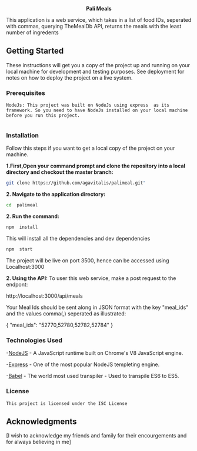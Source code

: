 <p align="center"><b>Pali Meals</b></p>

This application is a web service, which takes in a list of food IDs, seperated with commas, querying  TheMealDb API, returns the meals with the least number of ingredents


##	Getting Started  ##
These instructions will get you a copy of the project up and running on your local machine for development and testing purposes. See deployment for notes on how to deploy the project on a live system.

###	Prerequisites	###
```
NodeJs: This project was built on NodeJs using express  as its framework. So you need to have NodeJs installed on your local machine before you run this project.


```
### Installation  ###

Follow this steps if you want to get a local copy of the project on your machine. 

**1.First,Open your command prompt and clone the repository into a local directory and checkout the master branch:**
```sh
git clone https://github.com/agavitalis/palimeal.git"

```
**2. Navigate to the application directory:**

```sh
cd  palimeal

```
**2. Run the command:**

```sh
npm  install


```

This will install all the dependencies and dev dependencies

```sh
npm  start


```

The project will be live on port 3500, hence can be accessed using Localhost:3000

**2. Using the API:**
To user this web service, make a post request to the endpont:

http://localhost:3000/api/meals

Your Meal Ids should be sent along in JSON format with the key "meal_ids" and the values comma(,) seperated
as illustrated:

{
    "meal_ids": "52770,52780,52782,52784"
}

### Technologies Used


-[NodeJS](https://nodejs.org) - A JavaScript runtime built on Chrome's V8 JavaScript engine.

-[Express](https://expressjs.com) - One of the most popular NodeJS templeting engine.

-[Babel](https://babeljs.io) - The world most used transpiler - Used to transpile ES6 to ES5.



### License
	
	This project is licensed under the ISC License 

##	Acknowledgments
[I wish to acknowledge my friends and family for their encourgements and for always believing in me]

